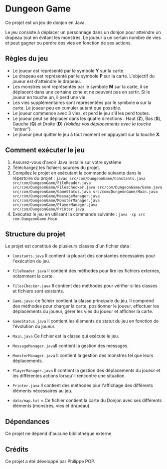 # Dungeon Game

Ce projet est un jeu de donjon en Java. 

Le jeu consiste à déplacer un personnage dans un donjon pour atteindre un drapeau tout en évitant les monstres. Le joueur a un certain nombre de vies et peut gagner ou perdre des vies en fonction de ses actions.

## Règles du jeu

- Le joueur est représenté par le symbole **Y** sur la carte.
- Le drapeau est représenté par le symbole **P** sur la carte. L'objectif du joueur est d'atteindre le drapeau.
- Les monstres sont représentés par le symbole **M** sur la carte, il se déplacent dans une certaine zone et ne peuvent pas en sortir. Si le joueur en touche un, il perd une vie.
- Les vies supplémentaires sont représentées par le symbole **o** sur la carte. Le joueur peu en cumuler autant que possible.
- Le joueur commence avec 3 vies, et perd le jeu s'il les perd toutes.
- Le joueur peut se déplacer dans les quatre directions : Haut (**Z**), Bas (**S**), Gauche (**Q**) et Droite (**D**) *(Validez vos déplacements avec la touche "entrer")*.
- Le joueur peut quitter le jeu à tout moment en appuyant sur la touche **X**.

## Comment exécuter le jeu

1. Assurez-vous d'avoir Java installé sur votre système.
2. Téléchargez les fichiers sources du projet.
3. Compilez le projet en exécutant la commande suivante dans le répertoire du projet :
``javac src/com/DungeonGame/Constants.java src/com/DungeonGame/FileReader.java src/com/DungeonGame/FilesChecker.java src/com/DungeonGame/Game.java src/com/DungeonGame/GameStatus.java src/com/DungeonGame/Main.java src/com/DungeonGame/MessageManager.java src/com/DungeonGame/MonsterManager.java src/com/DungeonGame/PlayerManager.java src/com/DungeonGame/Printer.java ``
4. Exécutez le jeu en utilisant la commande suivante :
``java -cp src com.DungeonGame.Main``

## Structure du projet

Le projet est constitué de plusieurs classes d'un fichier data :

- `Constants.java` Il contient la plupart des constantes nécessaires pour l'exécution du jeu.
- `FileReader.java` Il contient des méthodes pour lire les fichiers externes, notamment la carte.
- `FilesChecker.java` Il contient des méthodes pour vérifier si les classes et fichiers sont existants.
- `Game.java`: ce fichier contient la classe principale du jeu. Il comprend des méthodes pour charger la carte, positionner le joueur, effectuer les déplacements du joueur, gérer les vies du joueur et afficher la carte.
- `GameStatus.java` Il contient les éléments de statut du jeu en fonction de l'évolution du joueur.
- `Main.java` Ce fichier est la classe qui exécute le jeu.
- `MessageManager.java`Il contient la gestion des messages.
- `MonsterManager.java` Il contient la gestion des monstres tel que leurs déplacements.
- `PlayerManager.java` Il contient la gestion des déplacements du joueur et les différentes actions lorsqu'il rencontre une situation.
- `Printer.java` Il contient des méthodes piur l'affichage des différents éléments nécessaires au jeu.

- `data/map.txt` = Ce fichier contient la carte du Donjon avec ses différents éléments (monstres, vies et drapeau).

## Dépendances

Ce projet ne dépend d'aucune bibliothèque externe.

## Crédits

Ce projet a été développé par Philippe POP.